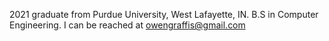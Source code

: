 2021 graduate from Purdue University, West Lafayette, IN.
B.S in Computer Engineering.
I can be reached at owengraffis@gmail.com
